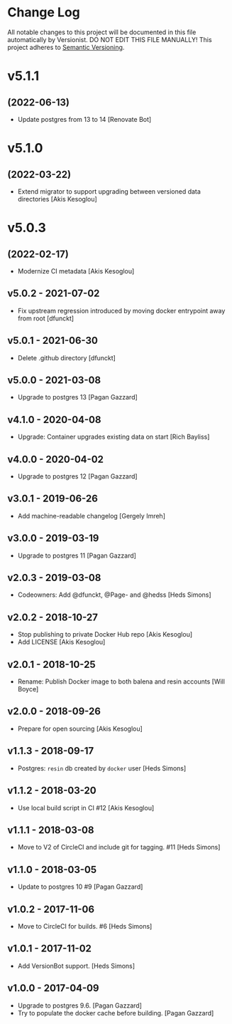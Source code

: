 # Change Log

All notable changes to this project will be documented in this file
automatically by Versionist. DO NOT EDIT THIS FILE MANUALLY!
This project adheres to [Semantic Versioning](http://semver.org/).

# v5.1.1
## (2022-06-13)

* Update postgres from 13 to 14 [Renovate Bot]

# v5.1.0
## (2022-03-22)

* Extend migrator to support upgrading between versioned data directories [Akis Kesoglou]

# v5.0.3
## (2022-02-17)

* Modernize CI metadata [Akis Kesoglou]

## v5.0.2 - 2021-07-02

* Fix upstream regression introduced by moving docker entrypoint away from root [dfunckt]

## v5.0.1 - 2021-06-30

* Delete .github directory [dfunckt]

## v5.0.0 - 2021-03-08

* Upgrade to postgres 13 [Pagan Gazzard]

## v4.1.0 - 2020-04-08

* Upgrade: Container upgrades existing data on start [Rich Bayliss]

## v4.0.0 - 2020-04-02

* Upgrade to postgres 12 [Pagan Gazzard]

## v3.0.1 - 2019-06-26

* Add machine-readable changelog [Gergely Imreh]

## v3.0.0 - 2019-03-19

* Upgrade to postgres 11 [Pagan Gazzard]

## v2.0.3 - 2019-03-08

* Codeowners: Add @dfunckt, @Page- and @hedss [Heds Simons]

## v2.0.2 - 2018-10-27

* Stop publishing to private Docker Hub repo [Akis Kesoglou]
* Add LICENSE [Akis Kesoglou]

## v2.0.1 - 2018-10-25

* Rename: Publish Docker image to both balena and resin accounts [Will Boyce]

## v2.0.0 - 2018-09-26

* Prepare for open sourcing [Akis Kesoglou]

## v1.1.3 - 2018-09-17

* Postgres: `resin` db created by `docker` user [Heds Simons]

## v1.1.2 - 2018-03-20

* Use local build script in CI #12 [Akis Kesoglou]

## v1.1.1 - 2018-03-08

* Move to V2 of CircleCI and include git for tagging. #11 [Heds Simons]

## v1.1.0 - 2018-03-05

* Update to postgres 10 #9 [Pagan Gazzard]

## v1.0.2 - 2017-11-06

* Move to CircleCI for builds. #6 [Heds Simons]

## v1.0.1 - 2017-11-02

* Add VersionBot support. [Heds Simons]

## v1.0.0 - 2017-04-09

* Upgrade to postgres 9.6. [Pagan Gazzard]
* Try to populate the docker cache before building. [Pagan Gazzard]